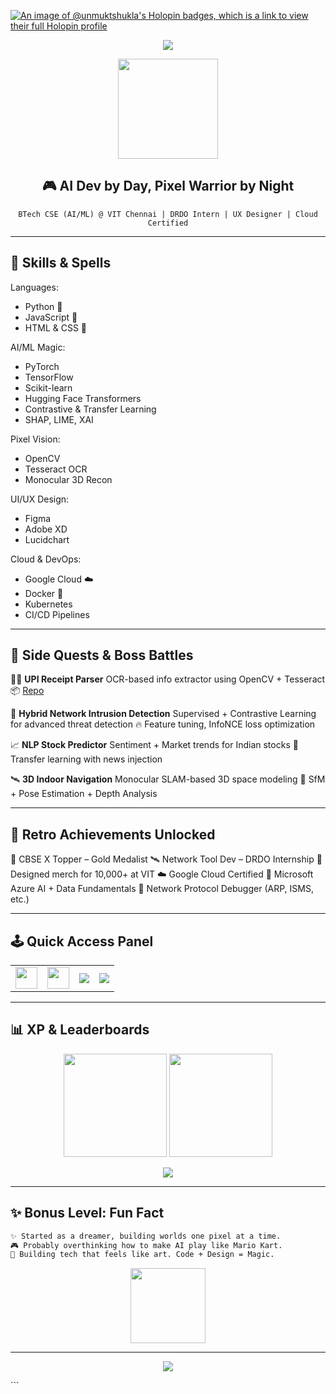 [![An image of @unmuktshukla's Holopin badges, which is a link to view their full Holopin profile](https://holopin.me/unmuktshukla)](https://holopin.io/@unmuktshukla)

<!-- 🌈 Neon Vaporwave x Pixel Game GitHub README for Unmukt Shukla -->

<p align="center">
  <img src="https://capsule-render.vercel.app/api?type=waving&color=0:ff00cc,100:333399&height=250&section=header&text=Unmukt%20Shukla&fontSize=50&fontAlign=50&fontColor=ffffff" />
</p>

<p align="center">
  <img src="https://media.giphy.com/media/v1.Y2lkPTc5MGI3NjExb3p2Z3Y3Nmd4YzJ1cGFtYmJ6d3h3Nzd4b2l0ZnZvcWF5cWJ5aG9rcCZlcD12MV9naWZzX3NlYXJjaCZjdD1n/wpoLqr5FT1sY0/giphy.gif" width="160" />
</p>

<h2 align="center">🎮 AI Dev by Day, Pixel Warrior by Night</h2>

<p align="center">
  <code>BTech CSE (AI/ML) @ VIT Chennai | DRDO Intern | UX Designer | Cloud Certified</code>
</p>

---

## 🌌 Skills & Spells

Languages:
  - Python 🐍
  - JavaScript 💫
  - HTML & CSS 🎨

AI/ML Magic:
  - PyTorch
  - TensorFlow
  - Scikit-learn
  - Hugging Face Transformers
  - Contrastive & Transfer Learning
  - SHAP, LIME, XAI

Pixel Vision:
  - OpenCV
  - Tesseract OCR
  - Monocular 3D Recon

UI/UX Design:
  - Figma
  - Adobe XD
  - Lucidchart

Cloud & DevOps:
  - Google Cloud ☁️
  - Docker 🐳
  - Kubernetes
  - CI/CD Pipelines


---

## 👾 Side Quests & Boss Battles

🕵️‍♂️ **UPI Receipt Parser**
OCR-based info extractor using OpenCV + Tesseract
📦 [Repo](https://github.com/UnmuktShukla/UPIRec)

🧠 **Hybrid Network Intrusion Detection**
Supervised + Contrastive Learning for advanced threat detection
🔥 Feature tuning, InfoNCE loss optimization

📈 **NLP Stock Predictor**
Sentiment + Market trends for Indian stocks
🎯 Transfer learning with news injection

🛰️ **3D Indoor Navigation**
Monocular SLAM-based 3D space modeling
🔭 SfM + Pose Estimation + Depth Analysis

---

## 📀 Retro Achievements Unlocked

🏅 CBSE X Topper – Gold Medalist
🛰️ Network Tool Dev – DRDO Internship
🎨 Designed merch for 10,000+ at VIT
☁️ Google Cloud Certified
🧩 Microsoft Azure AI + Data Fundamentals
🚦 Network Protocol Debugger (ARP, ISMS, etc.)

---

## 🕹️ Quick Access Panel

<table align="center">
<tr>
  <td align="center"><a href="https://github.com/UnmuktShukla"><img src="https://skillicons.dev/icons?i=github" height="35" /></a></td>
  <td align="center"><a href="https://www.linkedin.com/in/unmukt-shukla-216841217/"><img src="https://skillicons.dev/icons?i=linkedin" height="35" /></a></td>
  <td align="center"><a href="mailto:unmukt.prof2003@gmail.com"><img src="https://img.shields.io/badge/Gmail-%23D14836.svg?&style=flat&logo=gmail&logoColor=white" /></a></td>
  <td align="center"><a href="https://www.cloudskillsboost.google/public_profiles/17c6f3cf-01ab-4a5d-a35e-4f2d2fb9d3f9"><img src="https://img.shields.io/badge/Google_SkillBoost-4285F4?logo=google-cloud&logoColor=white" /></a></td>
</tr>
</table>

---

## 📊 XP & Leaderboards

<p align="center">
  <img src="https://github-readme-stats.vercel.app/api?username=UnmuktShukla&show_icons=true&theme=tokyonight&hide_border=true" height="165" />
  <img src="https://github-readme-stats.vercel.app/api/top-langs/?username=UnmuktShukla&layout=compact&theme=tokyonight&hide_border=true" height="165" />
</p>

<p align="center">
  <img src="https://github-profile-trophy.vercel.app/?username=UnmuktShukla&theme=dracula&margin-w=15&no-frame=true" />
</p>

---

## ✨ Bonus Level: Fun Fact

```txt
✨ Started as a dreamer, building worlds one pixel at a time.
🎮 Probably overthinking how to make AI play like Mario Kart.
🧠 Building tech that feels like art. Code + Design = Magic.
```

<p align="center">
  <img src="https://media.giphy.com/media/13FrpeVH09Zrb2/giphy.gif" height="120" />
</p>

---

<p align="center">
  <img src="https://capsule-render.vercel.app/api?type=waving&color=0:ff00cc,100:333399&height=150&section=footer" />
</p>
```

